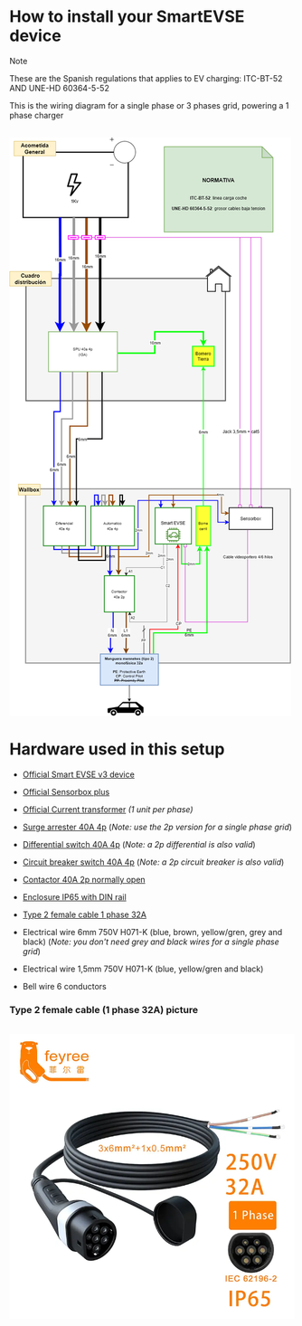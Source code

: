
# How to install your SmartEVSE device

> [!NOTE]
> These are the Spanish regulations that applies to EV charging: ITC-BT-52 AND UNE-HD 60364-5-52

This is the wiring diagram for a single phase or 3 phases grid, powering a 1 phase charger

$~$
![wiring](../pictures/electrical-installation-es.png)

# Hardware used in this setup

- [Official Smart EVSE v3 device](https://www.stegen.com/en/ev-products/66-smart-evse-controller.html)
- [Official Sensorbox plus](https://www.stegen.com/en/ev-products/144-smart-evse-sensorbox-plus.html)
- [Official Current transformer](https://www.stegen.com/en/ev-products/142-current-transformer-80a.html) *(1 unit per phase)*

- [Surge arrester 40A 4p](https://www.se.com/es/es/product/A9L20740/limitador-de-sobretensiones-transitorias-y-permanentes-iga-acti9-combi-spu-3p+n-40a/) (*Note: use the 2p version for a single phase grid*)
- [Differential switch 40A 4p](https://www.se.com/es/es/product/A9R61440/interruptor-diferencial-acti9-iid-4p-40a-30ma-asi/) (*Note: a 2p differential is also valid*)
- [Circuit breaker switch 40A 4p](https://www.se.com/es/es/product/A9F79440/interruptor-magnetot%C3%A9rmico-acti9-ic60n-4p-40-a-curva-c-6000-a-10-ka/) (*Note: a 2p circuit breaker is also valid*)
- [Contactor 40A 2p normally open](https://www.se.com/es/es/product/A9C20842/contactor-modular-acti9-ict-40-a-2-p-2-na-230-240v-ca/)
- [Enclosure IP65 with DIN rail](https://amzn.eu/d/fZdd9F9)
- [Type 2 female cable 1 phase 32A](https://www.aliexpress.com/item/1005006746361767.html)
- Electrical wire 6mm 750V H071-K (blue, brown, yellow/gren, grey and black) (*Note: you don't need grey and black wires for a single phase grid*)
- Electrical wire 1,5mm 750V H071-K (blue, yellow/gren and black)
- Bell wire 6 conductors

### Type 2 female cable (1 phase 32A) picture
$~$
![Type 2 cable](../pictures/type-2-cable.jpg)
